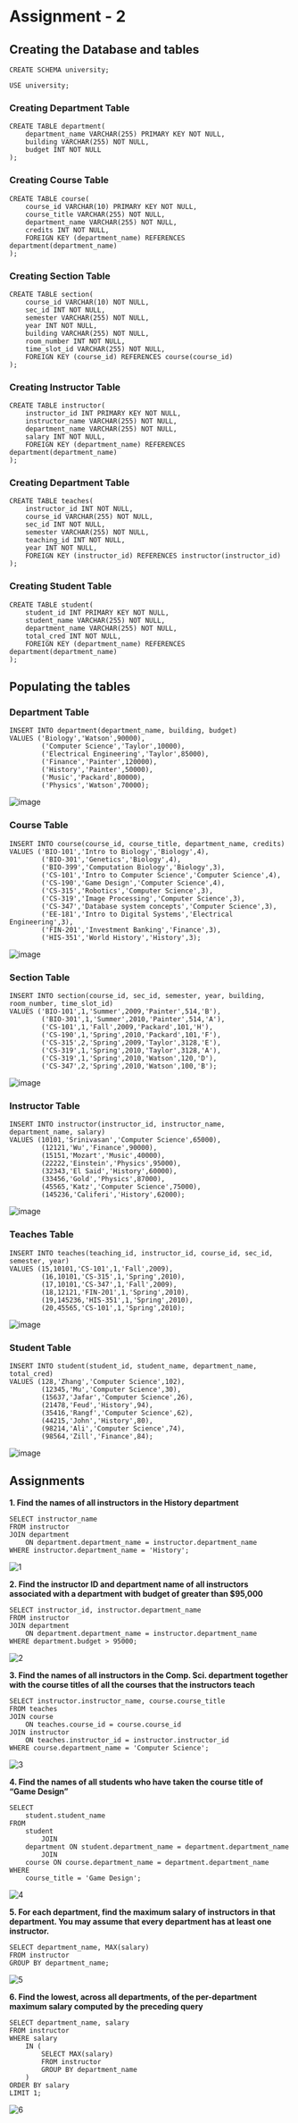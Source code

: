 Assignment - 2
=====================================

Creating the Database and tables
------------------
```
CREATE SCHEMA university;

USE university;
```
### Creating Department Table
```
CREATE TABLE department(
    department_name VARCHAR(255) PRIMARY KEY NOT NULL,
    building VARCHAR(255) NOT NULL,
    budget INT NOT NULL
);
```
### Creating Course Table
```
CREATE TABLE course(
    course_id VARCHAR(10) PRIMARY KEY NOT NULL,
    course_title VARCHAR(255) NOT NULL,
    department_name VARCHAR(255) NOT NULL,
    credits INT NOT NULL,
    FOREIGN KEY (department_name) REFERENCES department(department_name)
);
```
### Creating Section Table
```
CREATE TABLE section(
    course_id VARCHAR(10) NOT NULL,
    sec_id INT NOT NULL,
    semester VARCHAR(255) NOT NULL,
    year INT NOT NULL,
    building VARCHAR(255) NOT NULL,
    room_number INT NOT NULL,
    time_slot_id VARCHAR(255) NOT NULL,
    FOREIGN KEY (course_id) REFERENCES course(course_id)
);
```
### Creating Instructor Table
```
CREATE TABLE instructor(
    instructor_id INT PRIMARY KEY NOT NULL,
    instructor_name VARCHAR(255) NOT NULL,
    department_name VARCHAR(255) NOT NULL,
    salary INT NOT NULL,
    FOREIGN KEY (department_name) REFERENCES department(department_name)
);
```
### Creating Department Table
```
CREATE TABLE teaches(
    instructor_id INT NOT NULL,
    course_id VARCHAR(255) NOT NULL,
    sec_id INT NOT NULL,
    semester VARCHAR(255) NOT NULL,
    teaching_id INT NOT NULL,
    year INT NOT NULL,
    FOREIGN KEY (instructor_id) REFERENCES instructor(instructor_id)
);
```
### Creating Student Table
```
CREATE TABLE student(
    student_id INT PRIMARY KEY NOT NULL,
    student_name VARCHAR(255) NOT NULL,
    department_name VARCHAR(255) NOT NULL,
    total_cred INT NOT NULL,
    FOREIGN KEY (department_name) REFERENCES department(department_name)
);
```
Populating the tables 
------------------
### Department Table
```
INSERT INTO department(department_name, building, budget)
VALUES ('Biology','Watson',90000),
        ('Computer Science','Taylor',10000),
        ('Electrical Engineering','Taylor',85000),
        ('Finance','Painter',120000),
        ('History','Painter',50000),
        ('Music','Packard',80000),
        ('Physics','Watson',70000);
```
![image](https://user-images.githubusercontent.com/28438716/212067488-175197fa-9548-4ee4-990b-2177627d61f7.png)

### Course Table
```
INSERT INTO course(course_id, course_title, department_name, credits)
VALUES ('BIO-101','Intro to Biology','Biology',4),
        ('BIO-301','Genetics','Biology',4),
        ('BIO-399','Computation Biology','Biology',3),
        ('CS-101','Intro to Computer Science','Computer Science',4),
        ('CS-190','Game Design','Computer Science',4),
        ('CS-315','Robotics','Computer Science',3),
        ('CS-319','Image Processing','Computer Science',3),
        ('CS-347','Database system concepts','Computer Science',3),
        ('EE-181','Intro to Digital Systems','Electrical Engineering',3),
        ('FIN-201','Investment Banking','Finance',3),
        ('HIS-351','World History','History',3);
```
![image](https://user-images.githubusercontent.com/28438716/212067745-556ffc39-f38c-4b45-adef-a6e23ce1cab4.png)

### Section Table
```
INSERT INTO section(course_id, sec_id, semester, year, building, room_number, time_slot_id) 
VALUES ('BIO-101',1,'Summer',2009,'Painter',514,'B'),
        ('BIO-301',1,'Summer',2010,'Painter',514,'A'),
        ('CS-101',1,'Fall',2009,'Packard',101,'H'),
        ('CS-190',1,'Spring',2010,'Packard',101,'F'),
        ('CS-315',2,'Spring',2009,'Taylor',3128,'E'),
        ('CS-319',1,'Spring',2010,'Taylor',3128,'A'),
        ('CS-319',1,'Spring',2010,'Watson',120,'D'),
        ('CS-347',2,'Spring',2010,'Watson',100,'B');
```
![image](https://user-images.githubusercontent.com/28438716/212067910-be2af6ef-6385-4fba-9afe-dbfc2312f602.png)

### Instructor Table
```
INSERT INTO instructor(instructor_id, instructor_name, department_name, salary)
VALUES (10101,'Srinivasan','Computer Science',65000),
        (12121,'Wu','Finance',90000),
        (15151,'Mozart','Music',40000),
        (22222,'Einstein','Physics',95000),
        (32343,'El Said','History',60000),
        (33456,'Gold','Physics',87000),
        (45565,'Katz','Computer Science',75000),
        (145236,'Califeri','History',62000);
```
![image](https://user-images.githubusercontent.com/28438716/212068135-2c239507-088b-46b1-a6b7-bce2111d66f6.png)

### Teaches Table
```
INSERT INTO teaches(teaching_id, instructor_id, course_id, sec_id, semester, year)
VALUES (15,10101,'CS-101',1,'Fall',2009),
        (16,10101,'CS-315',1,'Spring',2010),
        (17,10101,'CS-347',1,'Fall',2009),
        (18,12121,'FIN-201',1,'Spring',2010),
        (19,145236,'HIS-351',1,'Spring',2010),
        (20,45565,'CS-101',1,'Spring',2010);
```
![image](https://user-images.githubusercontent.com/28438716/212068305-5e4df07f-5069-4d59-8098-1ae27a393627.png)

### Student Table
```
INSERT INTO student(student_id, student_name, department_name, total_cred)
VALUES (128,'Zhang','Computer Science',102),
        (12345,'Mu','Computer Science',30),
        (15637,'Jafar','Computer Science',26),
        (21478,'Feud','History',94),
        (35416,'Rangf','Computer Science',62),
        (44215,'John','History',80),
        (98214,'Ali','Computer Science',74),
        (98564,'Zill','Finance',84);
```
![image](https://user-images.githubusercontent.com/28438716/212068414-5047892b-7a27-40a4-90b8-95bb2023f7d3.png)

Assignments
-----------------------
**1. Find the names of all instructors in the History department**
```
SELECT instructor_name
FROM instructor
JOIN department
	ON department.department_name = instructor.department_name
WHERE instructor.department_name = 'History';
```
![1](https://user-images.githubusercontent.com/28438716/212069083-3b66dca4-7039-446d-886f-838fde650293.png)

**2. Find the instructor ID and department name of all instructors associated with a department with budget of greater than $95,000**
```
SELECT instructor_id, instructor.department_name
FROM instructor
JOIN department
	ON department.department_name = instructor.department_name
WHERE department.budget > 95000;
```
![2](https://user-images.githubusercontent.com/28438716/212069112-56aca415-a967-474e-a8ca-2f72b4884c84.png)

**3. Find the names of all instructors in the Comp. Sci. department together with the course titles of all the courses that the instructors teach**
```
SELECT instructor.instructor_name, course.course_title
FROM teaches
JOIN course
	ON teaches.course_id = course.course_id
JOIN instructor
	ON teaches.instructor_id = instructor.instructor_id
WHERE course.department_name = 'Computer Science';
```
![3](https://user-images.githubusercontent.com/28438716/212069129-f729a11b-6b9b-4b8c-bd78-cf4e927a7945.png)

**4. Find the names of all students who have taken the course title of “Game Design”**
```
SELECT 
    student.student_name
FROM
    student
        JOIN
    department ON student.department_name = department.department_name
        JOIN
    course ON course.department_name = department.department_name
WHERE
    course_title = 'Game Design';
```
![4](https://user-images.githubusercontent.com/28438716/212069154-cac49084-a041-4347-9faf-02f905d75bae.png)

**5. For each department, find the maximum salary of instructors in that department. You may assume that every department has at least one instructor.**
```
SELECT department_name, MAX(salary)
FROM instructor
GROUP BY department_name;
```
![5](https://user-images.githubusercontent.com/28438716/212069175-97f1b89a-0b21-4c29-bd75-1cea97e58d10.png)

**6. Find the lowest, across all departments, of the per-department maximum salary computed by the preceding query**
```
SELECT department_name, salary
FROM instructor
WHERE salary
	IN (
		SELECT MAX(salary)
		FROM instructor
		GROUP BY department_name
	)
ORDER BY salary
LIMIT 1;
```
![6](https://user-images.githubusercontent.com/28438716/212069195-1cca0857-068f-4cc5-b786-ea0ca1bcc1d0.png)



